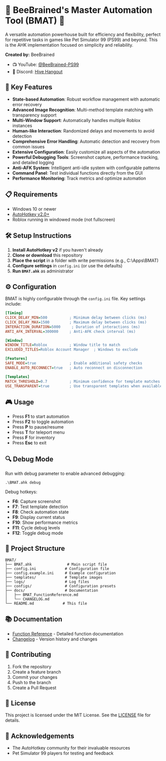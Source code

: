 # 🐝 BeeBrained's Master Automation Tool (BMAT) 🐝

A versatile automation powerhouse built for efficiency and flexibility, perfect for repetitive tasks in games like Pet Simulator 99 (PS99) and beyond. This is the AHK implementation focused on simplicity and reliability.

**Created by:** BeeBrained  
- 📺 YouTube: [@BeeBrained-PS99](https://www.youtube.com/@BeeBrained-PS99)  
- 💬 Discord: [Hive Hangout](https://discord.gg/QVncFccwek)

## 🚀 Key Features

- **State-based Automation**: Robust workflow management with automatic error recovery
- **Advanced Image Recognition**: Multi-method template matching with transparency support
- **Multi-Window Support**: Automatically handles multiple Roblox instances
- **Human-like Interaction**: Randomized delays and movements to avoid detection
- **Comprehensive Error Handling**: Automatic detection and recovery from common issues
- **Extensive Configuration**: Easily customize all aspects of the automation
- **Powerful Debugging Tools**: Screenshot capture, performance tracking, and detailed logging
- **Anti-AFK System**: Intelligent anti-idle system with configurable patterns
- **Command Panel**: Test individual functions directly from the GUI
- **Performance Monitoring**: Track metrics and optimize automation

## 📋 Requirements

- Windows 10 or newer
- [AutoHotkey v2.0+](https://www.autohotkey.com/)
- Roblox running in windowed mode (not fullscreen)

## 🛠️ Setup Instructions

1. **Install AutoHotkey v2** if you haven't already
2. **Clone or download** this repository
3. **Place the script** in a folder with write permissions (e.g., C:\Apps\BMAT)
4. **Configure settings** in `config.ini` (or use the defaults)
5. **Run `BMAT.ahk`** as administrator

## ⚙️ Configuration

BMAT is highly configurable through the `config.ini` file. Key settings include:

```ini
[Timing]
CLICK_DELAY_MIN=500          ; Minimum delay between clicks (ms)
CLICK_DELAY_MAX=1500         ; Maximum delay between clicks (ms)
INTERACTION_DURATION=5000     ; Duration of interactions (ms)
ANTI_AFK_INTERVAL=300000     ; Anti-AFK check interval (ms)

[Window]
WINDOW_TITLE=Roblox          ; Window title to match
EXCLUDED_TITLES=Roblox Account Manager  ; Windows to exclude

[Features]
SAFE_MODE=true               ; Enable additional safety checks
ENABLE_AUTO_RECONNECT=true   ; Auto reconnect on disconnection

[Templates]
MATCH_THRESHOLD=0.7          ; Minimum confidence for template matches
USE_TRANSPARENT=true         ; Use transparent templates when available
```

## 🎮 Usage

- Press **F1** to start automation
- Press **F2** to toggle automation
- Press **P** to pause/resume
- Press **T** for teleport menu
- Press **F** for inventory
- Press **Esc** to exit

## 🔍 Debug Mode

Run with debug parameter to enable advanced debugging:
```
.\BMAT.ahk debug
```

Debug hotkeys:
- **F6**: Capture screenshot
- **F7**: Test template detection
- **F8**: Check automation state
- **F9**: Display current status
- **F10**: Show performance metrics
- **F11**: Cycle debug levels
- **F12**: Toggle debug mode

## 📂 Project Structure

```
BMAT/
├── BMAT.ahk                # Main script file
├── config.ini             # Configuration file
├── config.example.ini     # Example configuration
├── templates/             # Template images
├── logs/                  # Log files
├── configs/               # Configuration presets
├── docs/                  # Documentation
│   ├── BMAT_FunctionReference.md
│   └── CHANGELOG.md
└── README.md             # This file
```

## 📚 Documentation

- [Function Reference](docs/BMAT_FunctionReference.md) - Detailed function documentation
- [Changelog](docs/CHANGELOG.md) - Version history and changes

## 🤝 Contributing

1. Fork the repository
2. Create a feature branch
3. Commit your changes
4. Push to the branch
5. Create a Pull Request

## 📝 License

This project is licensed under the MIT License. See the [LICENSE](LICENSE) file for details.

## 🙏 Acknowledgements

- The AutoHotkey community for their invaluable resources
- Pet Simulator 99 players for testing and feedback 